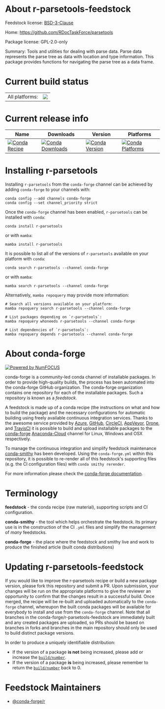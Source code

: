 About r-parsetools-feedstock
============================

Feedstock license: [BSD-3-Clause](https://github.com/conda-forge/r-parsetools-feedstock/blob/main/LICENSE.txt)

Home: https://github.com/RDocTaskForce/parsetools

Package license: GPL-2.0-only

Summary: Tools and utilities for dealing with parse data. Parse data represents the parse tree as data with location and type information.  This package provides functions for navigating the parse tree as a data frame.

Current build status
====================


<table><tr><td>All platforms:</td>
    <td>
      <a href="https://dev.azure.com/conda-forge/feedstock-builds/_build/latest?definitionId=9763&branchName=main">
        <img src="https://dev.azure.com/conda-forge/feedstock-builds/_apis/build/status/r-parsetools-feedstock?branchName=main">
      </a>
    </td>
  </tr>
</table>

Current release info
====================

| Name | Downloads | Version | Platforms |
| --- | --- | --- | --- |
| [![Conda Recipe](https://img.shields.io/badge/recipe-r--parsetools-green.svg)](https://anaconda.org/conda-forge/r-parsetools) | [![Conda Downloads](https://img.shields.io/conda/dn/conda-forge/r-parsetools.svg)](https://anaconda.org/conda-forge/r-parsetools) | [![Conda Version](https://img.shields.io/conda/vn/conda-forge/r-parsetools.svg)](https://anaconda.org/conda-forge/r-parsetools) | [![Conda Platforms](https://img.shields.io/conda/pn/conda-forge/r-parsetools.svg)](https://anaconda.org/conda-forge/r-parsetools) |

Installing r-parsetools
=======================

Installing `r-parsetools` from the `conda-forge` channel can be achieved by adding `conda-forge` to your channels with:

```
conda config --add channels conda-forge
conda config --set channel_priority strict
```

Once the `conda-forge` channel has been enabled, `r-parsetools` can be installed with `conda`:

```
conda install r-parsetools
```

or with `mamba`:

```
mamba install r-parsetools
```

It is possible to list all of the versions of `r-parsetools` available on your platform with `conda`:

```
conda search r-parsetools --channel conda-forge
```

or with `mamba`:

```
mamba search r-parsetools --channel conda-forge
```

Alternatively, `mamba repoquery` may provide more information:

```
# Search all versions available on your platform:
mamba repoquery search r-parsetools --channel conda-forge

# List packages depending on `r-parsetools`:
mamba repoquery whoneeds r-parsetools --channel conda-forge

# List dependencies of `r-parsetools`:
mamba repoquery depends r-parsetools --channel conda-forge
```


About conda-forge
=================

[![Powered by
NumFOCUS](https://img.shields.io/badge/powered%20by-NumFOCUS-orange.svg?style=flat&colorA=E1523D&colorB=007D8A)](https://numfocus.org)

conda-forge is a community-led conda channel of installable packages.
In order to provide high-quality builds, the process has been automated into the
conda-forge GitHub organization. The conda-forge organization contains one repository
for each of the installable packages. Such a repository is known as a *feedstock*.

A feedstock is made up of a conda recipe (the instructions on what and how to build
the package) and the necessary configurations for automatic building using freely
available continuous integration services. Thanks to the awesome service provided by
[Azure](https://azure.microsoft.com/en-us/services/devops/), [GitHub](https://github.com/),
[CircleCI](https://circleci.com/), [AppVeyor](https://www.appveyor.com/),
[Drone](https://cloud.drone.io/welcome), and [TravisCI](https://travis-ci.com/)
it is possible to build and upload installable packages to the
[conda-forge](https://anaconda.org/conda-forge) [Anaconda-Cloud](https://anaconda.org/)
channel for Linux, Windows and OSX respectively.

To manage the continuous integration and simplify feedstock maintenance
[conda-smithy](https://github.com/conda-forge/conda-smithy) has been developed.
Using the ``conda-forge.yml`` within this repository, it is possible to re-render all of
this feedstock's supporting files (e.g. the CI configuration files) with ``conda smithy rerender``.

For more information please check the [conda-forge documentation](https://conda-forge.org/docs/).

Terminology
===========

**feedstock** - the conda recipe (raw material), supporting scripts and CI configuration.

**conda-smithy** - the tool which helps orchestrate the feedstock.
                   Its primary use is in the construction of the CI ``.yml`` files
                   and simplify the management of *many* feedstocks.

**conda-forge** - the place where the feedstock and smithy live and work to
                  produce the finished article (built conda distributions)


Updating r-parsetools-feedstock
===============================

If you would like to improve the r-parsetools recipe or build a new
package version, please fork this repository and submit a PR. Upon submission,
your changes will be run on the appropriate platforms to give the reviewer an
opportunity to confirm that the changes result in a successful build. Once
merged, the recipe will be re-built and uploaded automatically to the
`conda-forge` channel, whereupon the built conda packages will be available for
everybody to install and use from the `conda-forge` channel.
Note that all branches in the conda-forge/r-parsetools-feedstock are
immediately built and any created packages are uploaded, so PRs should be based
on branches in forks and branches in the main repository should only be used to
build distinct package versions.

In order to produce a uniquely identifiable distribution:
 * If the version of a package **is not** being increased, please add or increase
   the [``build/number``](https://docs.conda.io/projects/conda-build/en/latest/resources/define-metadata.html#build-number-and-string).
 * If the version of a package **is** being increased, please remember to return
   the [``build/number``](https://docs.conda.io/projects/conda-build/en/latest/resources/define-metadata.html#build-number-and-string)
   back to 0.

Feedstock Maintainers
=====================

* [@conda-forge/r](https://github.com/conda-forge/r/)

